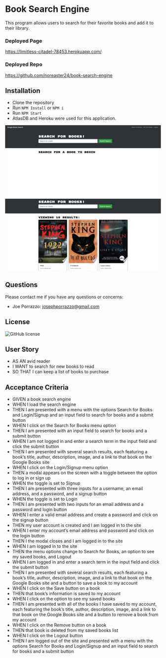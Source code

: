 # Book Search Engine
This program allows users to search for their favorite books and add it to their library.

### Deployed Page
https://limitless-citadel-78453.herokuapp.com/

### Deployed Repo
https://github.com/noreaster24/book-search-engine

## Installation
* Clone the repository
* Run  `NPM Install` or `NPM i`
* Run  `NPM Start`
* AtlasDB and Heroku were used for this application.  

![Book Search](./client/public/programImg.png)
![Book Search](./client/public/search-results.png)

## Questions
Please contact me if you have any questions or concerns:
* Joe Porrazzo: [josephporrazzo@gmail.com](mailto:josephporrazzo@gmail.com)

## License
![GitHub license](https://img.shields.io/badge/license-MIT-blue.svg)

## User Story
* AS AN avid reader
* I WANT to search for new books to read
* SO THAT I can keep a list of books to purchase

## Acceptance Criteria
* GIVEN a book search engine
* WHEN I load the search engine
* THEN I am presented with a menu with the options Search for Books and Login/Signup and an input field to search for books and a submit button
* WHEN I click on the Search for Books menu option
* THEN I am presented with an input field to search for books and a submit button
* WHEN I am not logged in and enter a search term in the input field and click the submit button
* THEN I am presented with several search results, each featuring a book’s title, author, description, image, and a link to that book on the Google Books site
* WHEN I click on the Login/Signup menu option
* THEN a modal appears on the screen with a toggle between the option to log in or sign up
* WHEN the toggle is set to Signup
* THEN I am presented with three inputs for a username, an email address, and a password, and a signup button
* WHEN the toggle is set to Login
* THEN I am presented with two inputs for an email address and a password and login button
* WHEN I enter a valid email address and create a password and click on the signup button
* THEN my user account is created and I am logged in to the site
* WHEN I enter my account’s email address and password and click on the login button
* THEN I the modal closes and I am logged in to the site
* WHEN I am logged in to the site
* THEN the menu options change to Search for Books, an option to see my saved books, and Logout
* WHEN I am logged in and enter a search term in the input field and click the submit button
* THEN I am presented with several search results, each featuring a book’s title, author, description, image, and a link to that book on the Google Books site and a button to save a book to my account
* WHEN I click on the Save button on a book
* THEN that book’s information is saved to my account
* WHEN I click on the option to see my saved books
* THEN I am presented with all of the books I have saved to my account, each featuring the book’s title, author, description, image, and a link to that book on the Google Books site and a button to remove a book from my account
* WHEN I click on the Remove button on a book
* THEN that book is deleted from my saved books list
* WHEN I click on the Logout button
* THEN I am logged out of the site and presented with a menu with the options Search for Books and Login/Signup and an input field to search for books and a submit button  